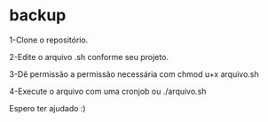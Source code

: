 # backup

1-Clone o repositório.

2-Edite o arquivo .sh conforme seu projeto.

3-Dê permissão a permissão necessária com chmod u+x arquivo.sh

4-Execute o arquivo com uma cronjob ou ./arquivo.sh

Espero ter ajudado :)
